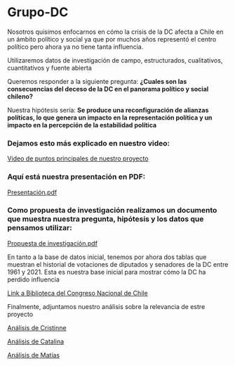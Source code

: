 # Grupo-DC
Nosotros quisimos enfocarnos en cómo la crisis de la DC afecta a Chile en un ámbito político y social ya que por muchos años representó el centro político pero ahora ya no tiene tanta influencia.

Utilizaremos datos de investigación de campo, estructurados, cualitativos, cuantitativos y fuente abierta

Queremos responder a la siguiente pregunta:
**¿Cuales son las consecuencias del deceso de la DC en el panorama político y social chileno?**

Nuestra hipótesis sería:
**Se produce una reconfiguración de alianzas políticas, lo que genera un impacto en la representación política y un impacto en la percepción de la estabilidad política**

### Dejamos esto más explicado en nuestro video:
[Video de puntos principales de nuestro proyecto](https://youtu.be/z7BGfU2nra8)

### Aquí está nuestra presentación en PDF:
[Presentación.pdf](https://github.com/Cristinnef/Grupo-DC/files/12435257/Presentacion.pdf)

### Como propuesta de investigación realizamos un documento que muestra nuestra pregunta, hipótesis y los datos que pensamos utilizar:
[Propuesta de investigación.pdf](https://github.com/Cristinnef/Grupo-DC/files/12435285/Propuesta.de.investigacion.pdf)

En tanto a la base de datos inicial, tenemos por ahora dos tablas que muestran el historial de votaciones de diputados y senadores de la DC entre 1961 y 2021. Esta es nuestra base inicial para mostrar cómo la DC ha perdido influencia

[Link a Biblioteca del Congreso Nacional de Chile](https://www.bcn.cl/historiapolitica/partidos_politicos/wiki/Partido_Dem%C3%B3crata_Cristiano)

Finalmente, adjuntamos nuestro análisis sobre la relevancia de estre proyecto

[Análisis de Cristinne](https://github.com/Cristinnef/Grupo-DC/files/12435323/Analisis.critico.personal.pdf)

[Análisis de Catalina](https://github.com/Cristinnef/Grupo-DC/files/12435338/Relevancia.personal.Catalina.pdf)

[Análisis de Matías](https://github.com/Cristinnef/Grupo-DC/files/12435342/analisis.critico.personal.matias.torres.pdf)



